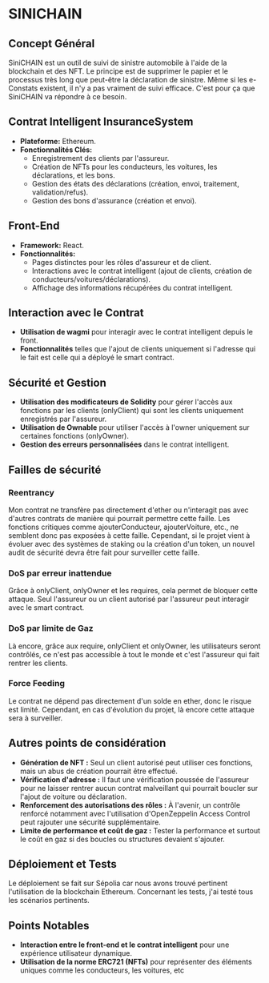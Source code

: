# SINICHAIN

## Concept Général

SiniCHAIN est un outil de suivi de sinistre automobile à l'aide de la blockchain et des NFT. Le principe est de supprimer le papier et le processus très long que peut-être la déclaration de sinistre. Même si les e-Constats existent, il n'y a pas vraiment de suivi efficace. C'est pour ça que SiniCHAIN va répondre à ce besoin.

## Contrat Intelligent InsuranceSystem

- **Plateforme:** Ethereum.
- **Fonctionnalités Clés:**
  - Enregistrement des clients par l'assureur.
  - Création de NFTs pour les conducteurs, les voitures, les déclarations, et les bons.
  - Gestion des états des déclarations (création, envoi, traitement, validation/refus).
  - Gestion des bons d'assurance (création et envoi).

## Front-End

- **Framework:** React.
- **Fonctionnalités:**
  - Pages distinctes pour les rôles d'assureur et de client.
  - Interactions avec le contrat intelligent (ajout de clients, création de conducteurs/voitures/déclarations).
  - Affichage des informations récupérées du contrat intelligent.

## Interaction avec le Contrat

- **Utilisation de wagmi** pour interagir avec le contrat intelligent depuis le front.
- **Fonctionnalités** telles que l'ajout de clients uniquement si l'adresse qui le fait est celle qui a déployé le smart contract.

## Sécurité et Gestion

- **Utilisation des modificateurs de Solidity** pour gérer l'accès aux fonctions par les clients (onlyClient) qui sont les clients uniquement enregistrés par l'assureur.
- **Utilisation de Ownable** pour utiliser l'accès à l'owner uniquement sur certaines fonctions (onlyOwner).
- **Gestion des erreurs personnalisées** dans le contrat intelligent.

## Failles de sécurité

### Reentrancy

Mon contrat ne transfère pas directement d'ether ou n'interagit pas avec d'autres contrats de manière qui pourrait permettre cette faille. Les fonctions critiques comme ajouterConducteur, ajouterVoiture, etc., ne semblent donc pas exposées à cette faille. Cependant, si le projet vient à évoluer avec des systèmes de staking ou la création d'un token, un nouvel audit de sécurité devra être fait pour surveiller cette faille.

### DoS par erreur inattendue

Grâce à onlyClient, onlyOwner et les requires, cela permet de bloquer cette attaque. Seul l'assureur ou un client autorisé par l'assureur peut interagir avec le smart contract.

### DoS par limite de Gaz

Là encore, grâce aux require, onlyClient et onlyOwner, les utilisateurs seront contrôlés, ce n'est pas accessible à tout le monde et c'est l'assureur qui fait rentrer les clients.

### Force Feeding

Le contrat ne dépend pas directement d'un solde en ether, donc le risque est limité. Cependant, en cas d'évolution du projet, là encore cette attaque sera à surveiller.

## Autres points de considération

- **Génération de NFT :** Seul un client autorisé peut utiliser ces fonctions, mais un abus de création pourrait être effectué.
- **Vérification d'adresse :** Il faut une vérification poussée de l'assureur pour ne laisser rentrer aucun contrat malveillant qui pourrait boucler sur l'ajout de voiture ou déclaration.
- **Renforcement des autorisations des rôles :** À l'avenir, un contrôle renforcé notamment avec l'utilisation d'OpenZeppelin Access Control peut rajouter une sécurité supplémentaire.
- **Limite de performance et coût de gaz :** Tester la performance et surtout le coût en gaz si des boucles ou structures devaient s'ajouter.

## Déploiement et Tests

Le déploiement se fait sur Sépolia car nous avons trouvé pertinent l'utilisation de la blockchain Ethereum. Concernant les tests, j'ai testé tous les scénarios pertinents.

## Points Notables

- **Interaction entre le front-end et le contrat intelligent** pour une expérience utilisateur dynamique.
- **Utilisation de la norme ERC721 (NFTs)** pour représenter des éléments uniques comme les conducteurs, les voitures, etc
